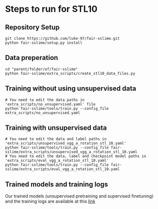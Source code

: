 # Steps to run for STL10

## Repository Setup
```
git clone https://github.com/luke-97/fair-sslime.git
python fair-sslime/setup.py install
```

## Data preperation
```
cd "parent/folder/of/fair-sslime"
python fair-sslime/extra_scripts/create_stl10_data_files.py
```

## Training without using unsupervised data
```
# You need to edit the data paths in 'extra_scripts/no_unsupervised.yaml' file
python fair-sslime/tools/train.py --config_file extra_scripts/no_unsupervised.yaml
```

## Training with unsupervised data
```
# You need to edit the data and label paths in 'extra_scripts/unsupervised_vgg_a_rotation_stl_10.yaml'
python fair-sslime/tools/train.py --config_file fair-sslime/extra_scripts/unsupervised_vgg_a_rotation_stl_10.yaml
# You need to edit the data, label and checkpoint model paths in 'extra_scripts/eval_vgg_a_rotation_stl_10.yaml'
python fair-sslime/tools/train.py --config_file fair-sslime/extra_scripts/eval_vgg_a_rotation_stl_10.yaml
```

## Trained models and training logs

Our trained models (unsupervised pretraining and supervised finetuning) and the training logs are available at this [link](https://drive.google.com/drive/folders/1QYv_9J8Oc2EUsQYjuCHgnxldAccKI0go?usp=sharing)
